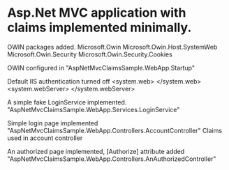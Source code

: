 # Asp.Net MVC application with claims implemented minimally. 

OWIN packages added.
Microsoft.Owin
Microsoft.Owin.Host.SystemWeb
Microsoft.Owin.Security
Microsoft.Owin.Security.Cookies

OWIN configured in "AspNetMvcClaimsSample.WebApp.Startup"

Default IIS authentication turned off
<system.web>
<authentication mode="None" />
</system.web>
<system.webServer>
<modules><remove name="FormsAuthentication" /></modules>
</system.webServer>

A simple fake LoginService implemented. 
"AspNetMvcClaimsSample.WebApp.Services.LoginService"

Simple login page implemented
"AspNetMvcClaimsSample.WebApp.Controllers.AccountController"
Claims used in account controller

An authorized page implemented, [Authorize] attribute added
"AspNetMvcClaimsSample.WebApp.Controllers.AnAuthorizedController"
